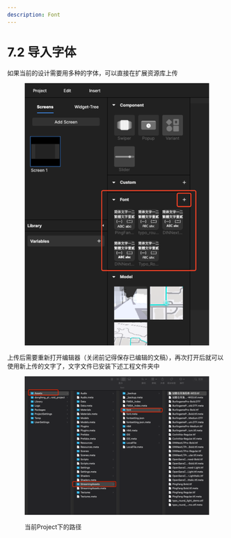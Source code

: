 ```yaml
---
description: Font
---
```


# 7.2 导入字体

如果当前的设计需要用多种的字体，可以直接在扩展资源库上传

<figure><img src="../../.gitbook/assets/企业微信截图_17a9ae46-2c18-412a-a9c7-1c196906fab4.png" alt=""><figcaption></figcaption></figure>

上传后需要重新打开编辑器（关闭前记得保存已编辑的文稿），再次打开后就可以使用新上传的文字了，文字文件已安装下述工程文件夹中

<figure><img src="../../.gitbook/assets/企业微信截图_7b5799dc-d3fe-4acd-b9a1-90302d41c80f.png" alt=""><figcaption><p>当前Project下的路径</p></figcaption></figure>



